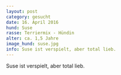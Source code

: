 ```yaml
---
layout: post
category: gesucht
date: 16. April 2016
hund: Suse
rasse: Terriermix - Hündin
alter: ca. 1,5 Jahre
image_hund: suse.jpg
info: Suse ist verspielt, aber total lieb.
---
```


 Suse ist verspielt, aber total lieb.
